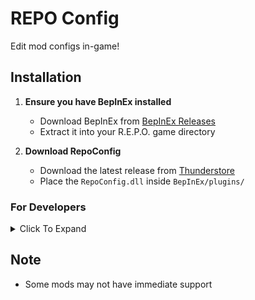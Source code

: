 # REPO Config
Edit mod configs in-game!

## Installation

1. **Ensure you have BepInEx installed**

   - Download BepInEx from [BepInEx Releases](https://github.com/BepInEx/BepInEx/releases)
   - Extract it into your R.E.P.O. game directory

2. **Download RepoConfig**

   - Download the latest release from [Thunderstore](https://thunderstore.io/c/repo/p/nickklmao/REPOConfig/)
   - Place the `RepoConfig.dll` inside `BepInEx/plugins/`

### For Developers
<details><summary>Click To Expand</summary><br>

The currently supported `ConfigEntry` types are `bool`, `int`, `float`, `UnityEngine.InputSystem.Key`, and `string`
- `string` types currently **require** `AcceptableValueList<string>`. *(See "Setting Up Options" below)*

**Setting Up Ranges:**
1. Create a `ConfigEntry<float>` or `ConfigEntry<int>`
2. Bind it using `AcceptableValueRange<float>` or `AcceptableValueRange<int>`:
```
floatEntry = Config.Bind("General", "Float Entry", 2f, new ConfigDescription("", new AcceptableValueRange<float>(2.5f, 10.5f)));
intEntry = Config.Bind("General", "Int Entry", 2, new ConfigDescription("", new AcceptableValueRange<int>(0, 100)));
```

**Setting Up Options:**
1. Create a `ConfigEntry<string>`
2. Bind it using `AcceptableValueList<string>`:
```
gamemodeEntry = Config.Bind("General", "Gamemode", "Survival", new ConfigDescription("", new AcceptableValueList<string>("Creative", "Survival", "Adventure Mode")));
```

**Hiding A Setting** *(Case-Sensitive)*
1. Create a `ConfigEntry`
2. Bind it with a tag `HideFromREPOConfig`:
```
floatEntry = Config.Bind("General", "Float Entry", 2f, new ConfigDescription("", null, "HideFromREPOConfig"));
```
</details>

## Note
- Some mods may not have immediate support